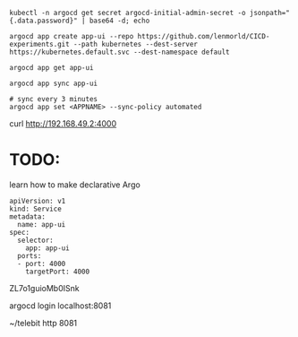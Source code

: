 ```
kubectl -n argocd get secret argocd-initial-admin-secret -o jsonpath="{.data.password}" | base64 -d; echo
```

```
argocd app create app-ui --repo https://github.com/lenmorld/CICD-experiments.git --path kubernetes --dest-server https://kubernetes.default.svc --dest-namespace default
```

```
argocd app get app-ui
```

```
argocd app sync app-ui

# sync every 3 minutes
argocd app set <APPNAME> --sync-policy automated
```

curl http://192.168.49.2:4000


# TODO:
learn how to make declarative Argo

```
apiVersion: v1
kind: Service
metadata:
  name: app-ui
spec:
  selector:
    app: app-ui
  ports:
  - port: 4000
    targetPort: 4000
```


ZL7o1guioMb0ISnk

argocd login localhost:8081


~/telebit http 8081